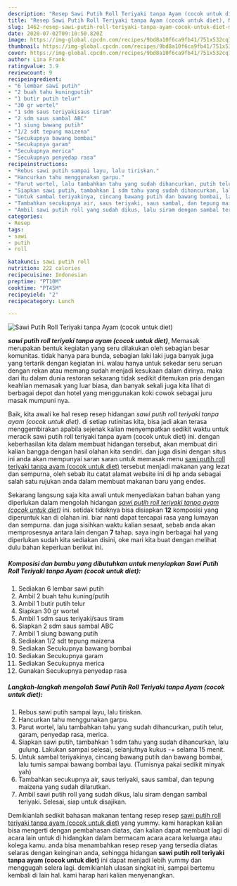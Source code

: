 ```yaml
---
description: "Resep Sawi Putih Roll Teriyaki tanpa Ayam (cocok untuk diet), Menggugah Selera"
title: "Resep Sawi Putih Roll Teriyaki tanpa Ayam (cocok untuk diet), Menggugah Selera"
slug: 1462-resep-sawi-putih-roll-teriyaki-tanpa-ayam-cocok-untuk-diet-menggugah-selera
date: 2020-07-02T09:10:50.820Z
image: https://img-global.cpcdn.com/recipes/9bd8a10f6ca9fb41/751x532cq70/sawi-putih-roll-teriyaki-tanpa-ayam-cocok-untuk-diet-foto-resep-utama.jpg
thumbnail: https://img-global.cpcdn.com/recipes/9bd8a10f6ca9fb41/751x532cq70/sawi-putih-roll-teriyaki-tanpa-ayam-cocok-untuk-diet-foto-resep-utama.jpg
cover: https://img-global.cpcdn.com/recipes/9bd8a10f6ca9fb41/751x532cq70/sawi-putih-roll-teriyaki-tanpa-ayam-cocok-untuk-diet-foto-resep-utama.jpg
author: Lina Frank
ratingvalue: 3.9
reviewcount: 9
recipeingredient:
- "6 lembar sawi putih"
- "2 buah tahu kuningputih"
- "1 butir putih telur"
- "30 gr wortel"
- "1 sdm saus teriyakisaus tiram"
- "2 sdm saus sambal ABC"
- "1 siung bawang putih"
- "1/2 sdt tepung maizena"
- "Secukupnya bawang bombai"
- "Secukupnya garam"
- "Secukupnya merica"
- "Secukupnya penyedap rasa"
recipeinstructions:
- "Rebus sawi putih sampai layu, lalu tiriskan."
- "Hancurkan tahu menggunakan garpu."
- "Parut wortel, lalu tambahkan tahu yang sudah dihancurkan, putih telur, garam, penyedap rasa, merica."
- "Siapkan sawi putih, tambahkan 1 sdm tahu yang sudah dihancurkan, lalu gulung. Lakukan sampai selesai, selanjutnya kukus -+ selama 15 menit."
- "Untuk sambal teriyakinya, cincang bawang putih dan bawang bombai, lalu tumis sampai bawang bombai layu. (Tumisnya pakai sedikit minyak yah)"
- "Tambahkan secukupnya air, saus teriyaki, saus sambal, dan tepung maizena yang sudah dilarutkan."
- "Ambil sawi putih roll yang sudah dikus, lalu siram dengan sambal teriyaki. Selesai, siap untuk disajikan."
categories:
- Resep
tags:
- sawi
- putih
- roll

katakunci: sawi putih roll 
nutrition: 222 calories
recipecuisine: Indonesian
preptime: "PT10M"
cooktime: "PT45M"
recipeyield: "2"
recipecategory: Lunch

---
```



![Sawi Putih Roll Teriyaki tanpa Ayam (cocok untuk diet)](https://img-global.cpcdn.com/recipes/9bd8a10f6ca9fb41/751x532cq70/sawi-putih-roll-teriyaki-tanpa-ayam-cocok-untuk-diet-foto-resep-utama.jpg)

<b><i>sawi putih roll teriyaki tanpa ayam (cocok untuk diet)</i></b>, Memasak merupakan bentuk kegiatan yang seru dilakukan oleh sebagian besar komunitas. tidak hanya para bunda, sebagian laki laki juga banyak juga yang tertarik dengan kegiatan ini. walau hanya untuk sekedar seru seruan dengan rekan atau memang sudah menjadi kesukaan dalam dirinya. maka dari itu dalam dunia restoran sekarang tidak sedikit ditemukan pria dengan keahlian memasak yang luar biasa, dan banyak sekali juga kita lihat di berbagai depot dan hotel yang menggunakan koki cowok sebagai juru masak mumpuni nya.



Baik, kita awali ke hal resep resep hidangan <i>sawi putih roll teriyaki tanpa ayam (cocok untuk diet)</i>. di setiap rutinitas kita, bisa jadi akan terasa menggembirakan apabila sejenak kalian menyempatkan sedikit waktu untuk meracik sawi putih roll teriyaki tanpa ayam (cocok untuk diet) ini. dengan keberhasilan kita dalam membuat hidangan tersebut, akan membuat diri kalian bangga dengan hasil olahan kita sendiri. dan juga disini dengan situs ini anda akan mempunyai saran saran untuk memasak menu <u>sawi putih roll teriyaki tanpa ayam (cocok untuk diet)</u> tersebut menjadi makanan yang lezat dan sempurna, oleh sebab itu catat alamat website ini di hp anda sebagai salah satu rujukan anda dalam membuat makanan baru yang endes.


Sekarang langsung saja kita awali untuk menyediakan bahan bahan yang diperlukan dalam mengolah hidangan <u><i>sawi putih roll teriyaki tanpa ayam (cocok untuk diet)</i></u> ini. setidak tidaknya bisa disiapkan <b>12</b> komposisi yang diperuntuk kan di olahan ini. biar nanti dapat tercapai rasa yang lumayan dan sempurna. dan juga sisihkan waktu kalian sesaat, sebab anda akan memprosesnya antara lain dengan <b>7</b> tahap. saya ingin berbagai hal yang diperlukan sudah kita sediakan disini, oke mari kita buat dengan melihat dulu bahan keperluan berikut ini.

<!--inarticleads1-->

##### Komposisi dan bumbu yang dibutuhkan untuk menyiapkan Sawi Putih Roll Teriyaki tanpa Ayam (cocok untuk diet):

1. Sediakan 6 lembar sawi putih
1. Ambil 2 buah tahu kuning/putih
1. Ambil 1 butir putih telur
1. Siapkan 30 gr wortel
1. Ambil 1 sdm saus teriyaki/saus tiram
1. Siapkan 2 sdm saus sambal ABC
1. Ambil 1 siung bawang putih
1. Sediakan 1/2 sdt tepung maizena
1. Sediakan Secukupnya bawang bombai
1. Sediakan Secukupnya garam
1. Sediakan Secukupnya merica
1. Gunakan Secukupnya penyedap rasa




<!--inarticleads2-->

##### Langkah-langkah mengolah Sawi Putih Roll Teriyaki tanpa Ayam (cocok untuk diet):

1. Rebus sawi putih sampai layu, lalu tiriskan.
1. Hancurkan tahu menggunakan garpu.
1. Parut wortel, lalu tambahkan tahu yang sudah dihancurkan, putih telur, garam, penyedap rasa, merica.
1. Siapkan sawi putih, tambahkan 1 sdm tahu yang sudah dihancurkan, lalu gulung. Lakukan sampai selesai, selanjutnya kukus -+ selama 15 menit.
1. Untuk sambal teriyakinya, cincang bawang putih dan bawang bombai, lalu tumis sampai bawang bombai layu. (Tumisnya pakai sedikit minyak yah)
1. Tambahkan secukupnya air, saus teriyaki, saus sambal, dan tepung maizena yang sudah dilarutkan.
1. Ambil sawi putih roll yang sudah dikus, lalu siram dengan sambal teriyaki. Selesai, siap untuk disajikan.




Demikianlah sedikit bahasan makanan tentang resep resep <u>sawi putih roll teriyaki tanpa ayam (cocok untuk diet)</u> yang yummy. kami harapkan kalian bisa mengerti dengan pembahasan diatas, dan kalian dapat membuat lagi di acara lain untuk di hidangkan dalam bermacam acara acara keluarga atau kolega kamu. anda bisa menambahkan resep resep yang tersedia diatas selaras dengan keinginan anda, sehingga hidangan <b>sawi putih roll teriyaki tanpa ayam (cocok untuk diet)</b> ini dapat menjadi lebih yummy dan menggugah selera lagi. demikianlah ulasan singkat ini, sampai bertemu kembali di lain hal. kami harap hari kalian menyenangkan.
